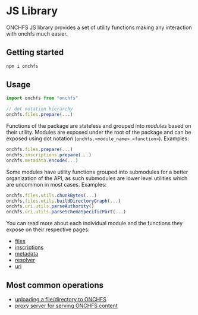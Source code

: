 # JS Library

ONCHFS JS library provides a set of utility functions making any interaction with onchfs much easier.

## Getting started

```bash
npm i onchfs
```

## Usage

```ts
import onchfs from "onchfs"

// dot notation hierarchy
onchfs.files.prepare(...)
```

Functions of the package are stateless and grouped into _modules_ based on their utility. Modules are exposed under the root of the package and can be exposed using dot notation (`onchfs.<module_name>.<function>`). Examples:

```ts
onchfs.files.prepare(...)
onchfs.inscriptions.prepare(...)
onchfs.metadata.encode(...)
```

Some modules have utility functions grouped into submodules for a better organization of the API, as such submodules are lower level utilities which are uncommon in most cases. Examples:

```ts
onchfs.files.utils.chunkBytes(...)
onchfs.files.utils.buildDirectoryGraph(...)
onchfs.uri.utils.parseAuthority()
onchfs.uri.utils.parseSchemaSpecificPart(...)
```

You can read more about each individual module and the functions they expose on their respective pages:

- [files](./files)
- [inscriptions](./inscriptions)
- [metadata](./metadata)
- [resolver](./resolver)
- [uri](./uri)

## Most common operations

- [uploading a file/directory to ONCHFS](./common/uploading)
- [proxy server for serving ONCHFS content](./common/proxy-server)
